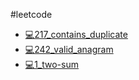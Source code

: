 #leetcode 

- [💻217_contains_duplicate](leetcode/💻217_contains_duplicate.md)
- [💻242_valid_anagram](leetcode/💻242_valid_anagram.md)
- [💻1_two-sum](💻1_two-sum.md)